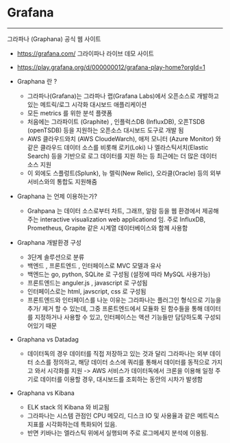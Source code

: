 # Grafana

---

그라파나 (Graphana) 공식 웹 사이트

- https://grafana.com/
  그라이파나 라이브 데모 사이트

- https://play.grafana.org/d/000000012/grafana-play-home?orgId=1

* Graphana 란 ?

  - 그라파나(Grafana)는 그라파나 랩(Grafana Labs)에서 오픈소스로 개발하고 있는 메트릭/로그 시각화 대시보드 애플리케이션
  - 모든 metrics 를 위한 분석 플랫폼
  - 처음에는 그라파이트 (Graphite) , 인플럭스DB (InfluxDB), 오픈TSDB (openTSDB) 등을 지원하는 오픈소스 대시보드 도구로 개발 됨
  - AWS 클라우드와치 (AWS CloudeWarch), 애저 모니터 (Azure Monitor) 와 같은 클라우드 데이터 소스를 비롯해 로키(Loki) 나 엘라스틱서치(Elastic Search) 등을 기반으로 로그 데이터를 지원 하는 등 최근에는 더 많은 데이터 소스 지원
  - 이 외에도 스플렁트(Splunk), 뉴 렐릭(New Relic), 오라클(Oracle) 등의 외부서비스와의 통합도 지원해줌

* Graphana 는 언제 이용하는가?

  - Grahpana 는 데이터 소스로부터 차트, 그래프, 알람 등을 웹 환경에서 제공해주는 interactive visualization web applicationd 임. 주로 InfluxDB, Prometheus, Grapite 같은 시계열 데이터베이스와 함께 사용함

* Graphana 개발환경 구성

  - 3단계 솔루션으로 분류
  - 백엔드 , 프론트엔드 , 인터페이스로 MVC 모델과 유사
  - 백엔드는 go, python, SQLite 로 구성됨 (설정에 따라 MySQL 사용가능)
  - 프론트엔드는 anguler.js , javascript 로 구성됨
  - 인터페이스로는 html, javscript, css 로 구성됨
  - 프론트엔드와 인터페이스를 나눈 이유는 그라파나는 플러그인 형식으로 기능을 추가/ 제거 할 수 있는데, 그중 프론트엔드에서 모듈화 된 함수들을 통해 데이터를 지정하거나 사용할 수 있고, 인터페이스는 액션 기능들만 담당하도록 구성되어있기 때문

* Graphana vs Datadag

  - 데이터독의 경우 데이터를 직접 저장하고 있는 것과 달리 그라파나는 외부 데이터 소스를 정의하고, 해당 데이터 소스에 쿼리를 통해서 데이터를 동적으로 가지고 와서 시각화를 지원
    -> AWS 서비스가 데이터독에서 크론을 이용해 일정 주기로 데이터를 이용할 경우, 대시보드를 조회하는 동안의 시차가 발생함

* Graphana vs Kibana

  - ELK stack 의 Kibana 와 비교됨
  - 그라파나는 시스템 관점인 CPU 메모리, 디스크 IO 및 사용율과 같은 메트릭스 지표를 시각화하는데 특화되어 있음.
  - 반면 키바나는 엘라스틱 위에서 실행되며 주로 로그메세지 분석에 이용됨.
